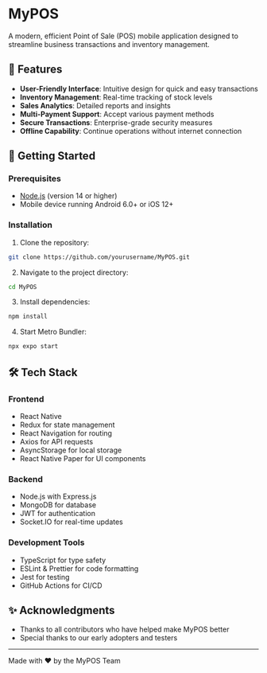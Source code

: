 # MyPOS

A modern, efficient Point of Sale (POS) mobile application designed to streamline business transactions and inventory management.

## 📱 Features

- **User-Friendly Interface**: Intuitive design for quick and easy transactions
- **Inventory Management**: Real-time tracking of stock levels
- **Sales Analytics**: Detailed reports and insights
- **Multi-Payment Support**: Accept various payment methods
- **Secure Transactions**: Enterprise-grade security measures
- **Offline Capability**: Continue operations without internet connection

## 🚀 Getting Started

### Prerequisites

- [Node.js](https://nodejs.org/) (version 14 or higher)
- Mobile device running Android 6.0+ or iOS 12+

### Installation

1. Clone the repository:
```bash
git clone https://github.com/yourusername/MyPOS.git
```
2. Navigate to the project directory:
```bash
cd MyPOS
```

3. Install dependencies:
```bash
npm install
```
4. Start Metro Bundler:
```bash
npx expo start
```

## 🛠️ Tech Stack
### Frontend
- React Native
- Redux for state management
- React Navigation for routing
- Axios for API requests
- AsyncStorage for local storage
- React Native Paper for UI components
### Backend
- Node.js with Express.js
- MongoDB for database
- JWT for authentication
- Socket.IO for real-time updates
### Development Tools
- TypeScript for type safety
- ESLint & Prettier for code formatting
- Jest for testing
- GitHub Actions for CI/CD

## ✨ Acknowledgments
- Thanks to all contributors who have helped make MyPOS better
- Special thanks to our early adopters and testers
--------------------------------------------------------------------------
Made with ❤️ by the MyPOS Team
